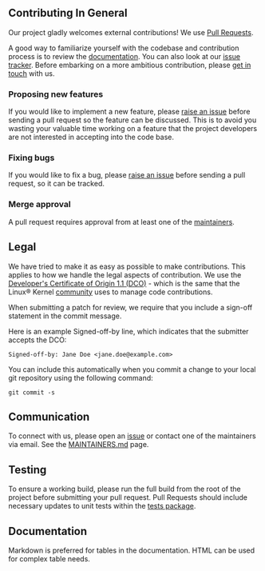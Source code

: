 ## Contributing In General
Our project gladly welcomes external contributions!  We use [Pull Requests](https://github.com/LinuxForHealth/csvtofhir/pulls).

A good way to familiarize yourself with the codebase and contribution process is to review the [documentation](../README.md).
You can also look at our [issue tracker](https://github.com/LinuxForHealth/csvtofhir/issues).
Before embarking on a more ambitious contribution, please [get in touch](#communication) with us.

### Proposing new features

If you would like to implement a new feature, please [raise an issue](https://github.com/LinuxForHealth/csvtofhir/issues)
before sending a pull request so the feature can be discussed. This is to avoid
you wasting your valuable time working on a feature that the project developers
are not interested in accepting into the code base.

### Fixing bugs 

If you would like to fix a bug, please [raise an issue](https://github.com/LinuxForHealth/csvtofhir/issues) before sending a
pull request, so it can be tracked.

### Merge approval

A pull request requires approval from at least one of the [maintainers](../CODEOWNERS).

## Legal

We have tried to make it as easy as possible to make contributions. This
applies to how we handle the legal aspects of contribution. We use the [Developer's Certificate of Origin 1.1 (DCO)](https://github.com/hyperledger/fabric/blob/master/docs/source/DCO1.1.txt) - which is the same that the Linux® Kernel [community](https://elinux.org/Developer_Certificate_Of_Origin)
uses to manage code contributions.

When submitting a patch for review, we require that you include a sign-off statement in the commit message.

Here is an example Signed-off-by line, which indicates that the
submitter accepts the DCO:

```
Signed-off-by: Jane Doe <jane.doe@example.com>
```

You can include this automatically when you commit a change to your
local git repository using the following command:

```
git commit -s
```

## Communication
To connect with us, please open an [issue](https://github.com/LinuxForHealth/csvtofhir/issues) or contact one of the maintainers via email. 
See the [MAINTAINERS.md](../CODEOWNERS) page.

## Testing
To ensure a working build, please run the full build from the root of the project before submitting your pull request.
Pull Requests should include necessary updates to unit tests within the [tests package](../tests).

## Documentation
Markdown is preferred for tables in the documentation.  HTML can be used for complex table needs.